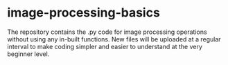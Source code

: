 # image-processing-basics
The repository contains the .py code for image processing operations without using any in-built functions.
New files will be uploaded at a regular interval to make coding simpler and easier to understand at the very beginner level.
